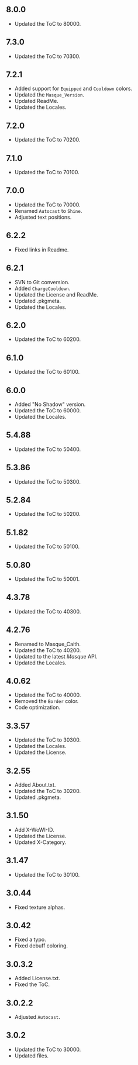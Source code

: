 ## 8.0.0

- Updated the ToC to 80000.

## 7.3.0

- Updated the ToC to 70300.

## 7.2.1

- Added support for `Equipped` and `Cooldown` colors.
- Updated the `Masque_Version`.
- Updated ReadMe.
- Updated the Locales.

## 7.2.0

- Updated the ToC to 70200.

## 7.1.0

- Updated the ToC to 70100.

## 7.0.0

- Updated the ToC to 70000.
- Renamed `Autocast` to `Shine`.
- Adjusted text positions.

## 6.2.2

- Fixed links in Readme.

## 6.2.1

- SVN to Git conversion.
- Added `ChargeCooldown`.
- Updated the License and ReadMe.
- Updated .pkgmeta.
- Updated the Locales.

## 6.2.0

- Updated the ToC to 60200.

## 6.1.0

- Updated the ToC to 60100.

## 6.0.0

- Added "No Shadow" version.
- Updated the ToC to 60000.
- Updated the Locales.

## 5.4.88

- Updated the ToC to 50400.

## 5.3.86

- Updated the ToC to 50300.

## 5.2.84

- Updated the ToC to 50200.

## 5.1.82

- Updated the ToC to 50100.

## 5.0.80

- Updated the ToC to 50001.

## 4.3.78

- Updated the ToC to 40300.

## 4.2.76

- Renamed to Masque_Caith.
- Updated the ToC to 40200.
- Updated to the latest _Masque_ API.
- Updated the Locales.

## 4.0.62

- Updated the ToC to 40000.
- Removed the `Border` color.
- Code optimization.

## 3.3.57

- Updated the ToC to 30300.
- Updated the Locales.
- Updated the License.

## 3.2.55

- Added About.txt.
- Updated the ToC to 30200.
- Updated .pkgmeta.

## 3.1.50

- Add X-WoWI-ID.
- Updated the License.
- Updated X-Category.

## 3.1.47

- Updated the ToC to 30100.

## 3.0.44

- Fixed texture alphas.

## 3.0.42

- Fixed a typo.
- Fixed debuff coloring.

## 3.0.3.2

- Added License.txt.
- Fixed the ToC.

## 3.0.2.2

- Adjusted `Autocast`.

## 3.0.2

- Updated the ToC to 30000.
- Updated files.
